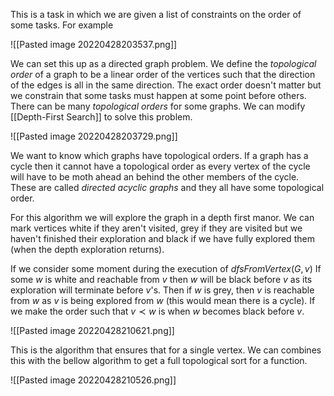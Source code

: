 This is a task in which we are given a list of constraints on the order of some tasks. For example

![[Pasted image 20220428203537.png]]

We can set this up as a directed graph problem. We define the *topological order* of a graph to be a linear order of the vertices such that the direction of the edges is all in the same direction. The exact order doesn't matter but we constrain that some tasks must happen at some point before others. There can be many *topological orders* for some graphs. We can modify [[Depth-First Search]] to solve this problem.

![[Pasted image 20220428203729.png]]

We want to know which graphs have topological orders. If a graph has a cycle then it cannot have a topological order as every vertex of the cycle will have to be moth ahead an behind the other members of the cycle. These are called *directed acyclic graphs* and they all have some topological order. 

For this algorithm we will explore the graph in a depth first manor. We can mark vertices white if they aren't visited, grey if they are visited but we haven't finished their exploration and black if we have fully explored them (when the depth exploration returns). 

If we consider some moment during the execution of $dfsFromVertex(G,v)$
If some $w$ is white and reachable from $v$ then $w$ will be black before $v$ as its exploration will terminate before $v$'s. Then if $w$ is grey, then $v$ is reachable from $w$ as $v$ is being explored from $w$ (this would mean there is a cycle). If we make the order such that $v\prec w$ is when $w$ becomes black before $v$.

![[Pasted image 20220428210621.png]]

This is the algorithm that ensures that for a single vertex. We can combines this with the bellow algorithm to get a full topological sort for a function.

![[Pasted image 20220428210526.png]]

